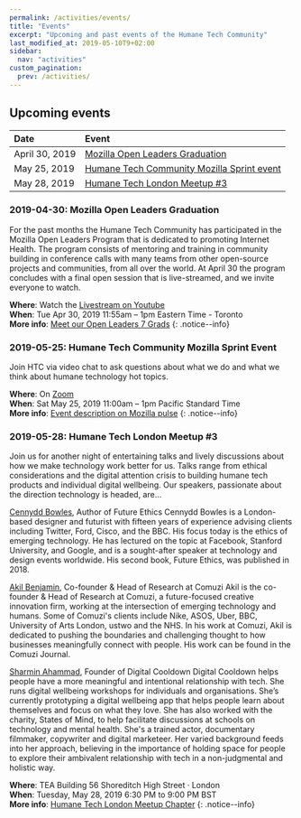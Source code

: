 ```yaml
---
permalink: /activities/events/
title: "Events"
excerpt: "Upcoming and past events of the Humane Tech Community"
last_modified_at: 2019-05-10T9+02:00
sidebar:
  nav: "activities"
custom_pagination:
  prev: /activities/
---
```


## Upcoming events

| Date | Event |
| :--- | :--- |
| April 30, 2019 | [Mozilla Open Leaders Graduation](#2019-04-30-mozilla-open-leaders-graduation) |
| May 25, 2019 | [Humane Tech Community Mozilla Sprint event](#2019-05-25-humane-tech-community-mozilla-sprint-event) |
| May 28, 2019 | [Humane Tech London Meetup #3](#2019-05-28-humane-tech-london-meetup-3) |

### 2019-04-30: Mozilla Open Leaders Graduation

For the past months the Humane Tech Community has participated in the Mozilla Open Leaders Program that is dedicated to promoting Internet Health. The program consists of mentoring and training in community building in conference calls with many teams from other open-source projects and communities, from all over the world. At April 30 the program concludes with a final open session that is live-streamed, and we invite everyone to watch.

**Where**: Watch the [Livestream on Youtube](https://www.youtube.com/watch?v=Amaw17K-u0Y)<br>
**When**: Tue Apr 30, 2019 11:55am – 1pm Eastern Time - Toronto<br>
**More info**: [Meet our Open Leaders 7 Grads](https://medium.com/p/9f6e0c24db1d)
{: .notice--info}


### 2019-05-25: Humane Tech Community Mozilla Sprint Event

Join HTC via video chat to ask questions about what we do and what we think about humane technology hot topics.

**Where**: On [Zoom](https://zoom.us/) <br>
**When**: Sat May 25, 2019 11:00am – 1pm Pacific Standard Time<br>
**More info**: [Event description on Mozilla pulse](https://www.mozillapulse.org/entry/1166)
{: .notice--info}

### 2019-05-28: Humane Tech London Meetup #3

Join us for another night of entertaining talks and lively discussions about how we make technology work better for us. Talks range from ethical considerations and the digital attention crisis to building humane tech products and individual digital wellbeing. Our speakers, passionate about the direction technology is headed, are...

[Cennydd Bowles](https://www.cennydd.com), Author of Future Ethics
Cennydd Bowles is a London-based designer and futurist with fifteen years of experience advising clients including Twitter, Ford, Cisco, and the BBC. His focus today is the ethics of emerging technology. He has lectured on the topic at Facebook, Stanford University, and Google, and is a sought-after speaker at technology and design events worldwide. His second book, Future Ethics, was published in 2018.

[Akil Benjamin](https://www.comuzi.xyz), Co-founder & Head of Research at Comuzi
Akil is the co-founder & Head of Research at Comuzi, a future-focused creative innovation firm, working at the intersection of emerging technology and humans. Some of Comuzi's clients include Nike, ASOS, Uber, BBC, University of Arts London, ustwo and the NHS. In his work at Comuzi, Akil is dedicated to pushing the boundaries and challenging thought to how businesses meaningfully connect with people. His work can be found in the Comuzi Journal.

[Sharmin Ahammad](https://www.digitalcooldown.com), Founder of Digital Cooldown
Digital Cooldown helps people have a more meaningful and intentional relationship with tech. She runs digital wellbeing workshops for individuals and organisations. She’s currently prototyping a digital wellbeing app that helps people learn about themselves and focus on what they love. She has also worked with the charity, States of Mind, to help facilitate discussions at schools on technology and mental health. She's a trained actor, documentary filmmaker, copywriter and digital marketeer. Her varied background feeds into her approach, believing in the importance of holding space for people to explore their ambivalent relationship with tech in a non-judgmental and holistic way.

**Where**: TEA Building 56 Shoreditch High Street · London<br>
**When**: Tuesday, May 28, 2019 6:30 PM to 9:00 PM BST<br>
**More info**: [Humane Tech London Meetup Chapter](https://www.meetup.com/Humane-Tech-London/events/260847431/)
{: .notice--info}
